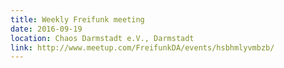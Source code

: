 ```yaml
---
title: Weekly Freifunk meeting
date: 2016-09-19
location: Chaos Darmstadt e.V., Darmstadt
link: http://www.meetup.com/FreifunkDA/events/hsbhmlyvmbzb/
---
```

